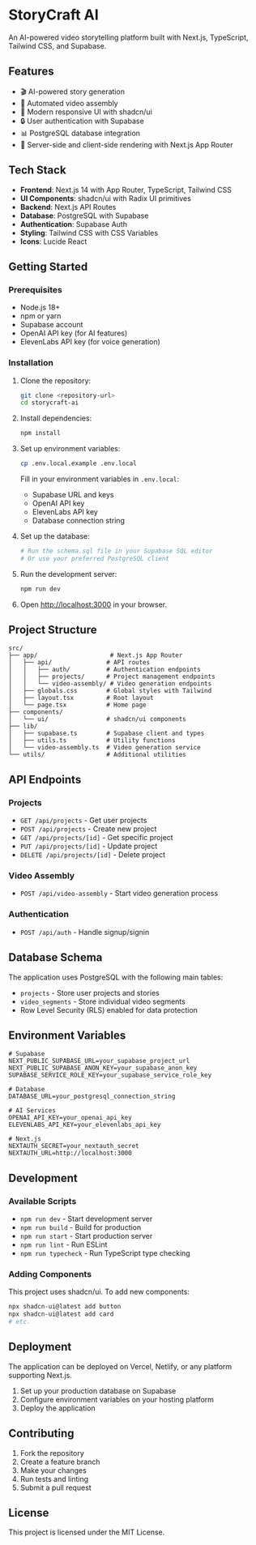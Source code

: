 # StoryCraft AI

An AI-powered video storytelling platform built with Next.js, TypeScript, Tailwind CSS, and Supabase.

## Features

- 🎬 AI-powered story generation
- 🎥 Automated video assembly
- 🎨 Modern responsive UI with shadcn/ui
- 🔒 User authentication with Supabase
- 📊 PostgreSQL database integration
- 🚀 Server-side and client-side rendering with Next.js App Router

## Tech Stack

- **Frontend**: Next.js 14 with App Router, TypeScript, Tailwind CSS
- **UI Components**: shadcn/ui with Radix UI primitives
- **Backend**: Next.js API Routes
- **Database**: PostgreSQL with Supabase
- **Authentication**: Supabase Auth
- **Styling**: Tailwind CSS with CSS Variables
- **Icons**: Lucide React

## Getting Started

### Prerequisites

- Node.js 18+ 
- npm or yarn
- Supabase account
- OpenAI API key (for AI features)
- ElevenLabs API key (for voice generation)

### Installation

1. Clone the repository:
   ```bash
   git clone <repository-url>
   cd storycraft-ai
   ```

2. Install dependencies:
   ```bash
   npm install
   ```

3. Set up environment variables:
   ```bash
   cp .env.local.example .env.local
   ```
   
   Fill in your environment variables in `.env.local`:
   - Supabase URL and keys
   - OpenAI API key
   - ElevenLabs API key
   - Database connection string

4. Set up the database:
   ```bash
   # Run the schema.sql file in your Supabase SQL editor
   # Or use your preferred PostgreSQL client
   ```

5. Run the development server:
   ```bash
   npm run dev
   ```

6. Open [http://localhost:3000](http://localhost:3000) in your browser.

## Project Structure

```
src/
├── app/                    # Next.js App Router
│   ├── api/               # API routes
│   │   ├── auth/          # Authentication endpoints
│   │   ├── projects/      # Project management endpoints
│   │   └── video-assembly/ # Video generation endpoints
│   ├── globals.css        # Global styles with Tailwind
│   ├── layout.tsx         # Root layout
│   └── page.tsx           # Home page
├── components/
│   └── ui/                # shadcn/ui components
├── lib/
│   ├── supabase.ts        # Supabase client and types
│   ├── utils.ts           # Utility functions
│   └── video-assembly.ts  # Video generation service
└── utils/                 # Additional utilities
```

## API Endpoints

### Projects
- `GET /api/projects` - Get user projects
- `POST /api/projects` - Create new project
- `GET /api/projects/[id]` - Get specific project
- `PUT /api/projects/[id]` - Update project
- `DELETE /api/projects/[id]` - Delete project

### Video Assembly
- `POST /api/video-assembly` - Start video generation process

### Authentication
- `POST /api/auth` - Handle signup/signin

## Database Schema

The application uses PostgreSQL with the following main tables:

- `projects` - Store user projects and stories
- `video_segments` - Store individual video segments
- Row Level Security (RLS) enabled for data protection

## Environment Variables

```env
# Supabase
NEXT_PUBLIC_SUPABASE_URL=your_supabase_project_url
NEXT_PUBLIC_SUPABASE_ANON_KEY=your_supabase_anon_key
SUPABASE_SERVICE_ROLE_KEY=your_supabase_service_role_key

# Database
DATABASE_URL=your_postgresql_connection_string

# AI Services
OPENAI_API_KEY=your_openai_api_key
ELEVENLABS_API_KEY=your_elevenlabs_api_key

# Next.js
NEXTAUTH_SECRET=your_nextauth_secret
NEXTAUTH_URL=http://localhost:3000
```

## Development

### Available Scripts

- `npm run dev` - Start development server
- `npm run build` - Build for production
- `npm run start` - Start production server
- `npm run lint` - Run ESLint
- `npm run typecheck` - Run TypeScript type checking

### Adding Components

This project uses shadcn/ui. To add new components:

```bash
npx shadcn-ui@latest add button
npx shadcn-ui@latest add card
# etc.
```

## Deployment

The application can be deployed on Vercel, Netlify, or any platform supporting Next.js.

1. Set up your production database on Supabase
2. Configure environment variables on your hosting platform
3. Deploy the application

## Contributing

1. Fork the repository
2. Create a feature branch
3. Make your changes
4. Run tests and linting
5. Submit a pull request

## License

This project is licensed under the MIT License.